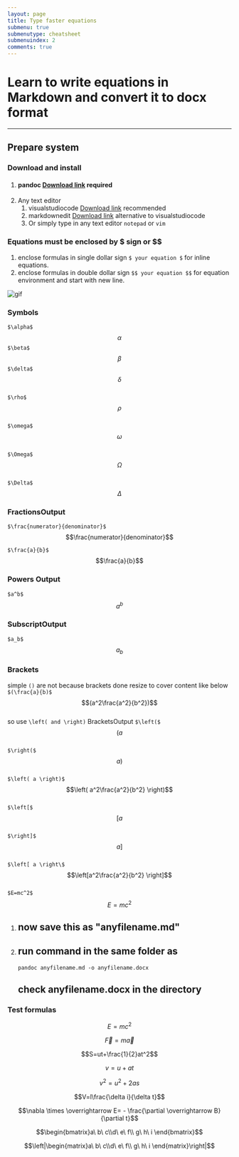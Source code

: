 ```yaml
---
layout: page
title: Type faster equations
submenu: true
submenutype: cheatsheet
submenuindex: 2
comments: true
---
```

# Learn to write equations in Markdown and convert it to docx format
---
## Prepare system 
### Download and install
1. #### pandoc [Download link](https://pandoc.org/installing.html) required
2. Any text editor
   1. visualstudiocode [Download link](https://code.visualstudio.com/) recommended
   2. markdownedit [Download link](https://markdownedit.com/) alternative to visualstudiocode
   3. Or simply type in any text editor `notepad` or `vim`

### Equations must be enclosed by $ sign or $$ 

   1. enclose formulas in single dollar sign `$ your equation $` for inline equations.
   2. enclose formulas in double dollar sign `$$ your equation $$` for equation environment and start with new line.

![gif](https://i.imgur.com/SRALPxo.gif)

### Symbols

`$\alpha$`  
$$\alpha$$
`$\beta$`  
$$\beta$$
`$\delta$`  
$$\delta$$  
`$\rho$`  
$$\rho$$  
`$\omega$`  
$$\omega$$  
`$\Omega$`  
$$\Omega$$  
`$\Delta$`  
$$\Delta$$  



### FractionsOutput
`$\frac{numerator}{denominator}$`
$$\frac{numerator}{denominator}$$  

`$\frac{a}{b}$` 
$$\frac{a}{b}$$  

### Powers Output
`$a^b$`  
$$a^b$$  

### SubscriptOutput
`$a_b$`  
$$a_b$$


### Brackets
simple `()` are not because brackets done resize to cover content like below
`$(\frac{a}{b)$` 
$$(a^2\frac{a^2}{b^2})$$  
so  use `\left( and \right)`
BracketsOutput
`$\left($`  
$$\left( a \right.$$  
`$\right($`  
$$\left. a \right)$$  
`$\left( a \right)$`  
$$\left( a^2\frac{a^2}{b^2} \right)$$  
`$\left[$`  
$$\left[ a \right.$$  
`$\right]$`  
$$\left. a \right]$$  
`$\left[ a \right\$`  
$$\left[a^2\frac{a^2}{b^2} \right]$$  
`$E=mc^2$`
$$E=mc^2$$  



1. ##  now save this as "anyfilename.md" 
2. ## run command in the same folder as
   `pandoc anyfilename.md -o anyfilename.docx`

   ## check anyfilename.docx in the directory


### Test formulas

$$E=mc^2$$  

$$\vec{F}=m\vec{a}$$  

$$S=ut+\frac{1}{2}at^2$$  

$$v=u+at$$  

$$v^2=u^2+2as$$  

$$V=l\frac{\delta i}{\delta t}$$  

$$\nabla \times \overrightarrow E= - \frac{\partial \overrightarrow B}{\partial t}$$  


$$\begin{bmatrix}a\ b\ c\\d\ e\ f\\ g\ h\ i \end{bmatrix}$$

$$\left|\begin{matrix}a\ b\ c\\d\ e\ f\\ g\ h\ i \end{matrix}\right|$$  
